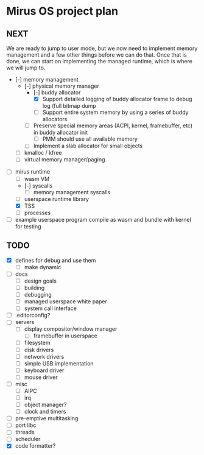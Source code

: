 # Mirus OS project plan

## NEXT

We are ready to jump to user mode, but we now need to implement memory
management and a few other things before we can do that. Once that is done, we
can start on implementing the managed runtime, which is where we will jump to.

- [-] memory management
  - [-] physical memory manager
    - [-] buddy allocator
      - [x] Support detailed logging of buddy allocator frame to debug log (full bitmap dump
      - [ ] Support entire system memory by using a series of buddy allocators
    - [ ] Preserve special memory areas (ACPI, kernel, framebuffer, etc) in buddy allocator init
      - [ ] PMM should use all available memory
    - [ ] Implement a slab allocator for small objects
  - [ ] kmalloc / kfree
  - [ ] virtual memory manager/paging
- [ ] mirus runtime
  - [ ] wasm VM
  - [-] syscalls
    - [ ] memory management syscalls
  - [ ] userspace runtime library
  - [x] TSS
  - [ ] processes
- [ ] example userspace program compile as wasm and bundle with kernel for testing

## TODO

- [x] defines for debug and use them
  - [ ] make dynamic
- [ ] docs
  - [ ] design goals
  - [ ] building
  - [ ] debugging
  - [ ] managed userspace white paper
  - [ ] system call interface
- [ ] .editorconfig?
- [ ] servers
  - [ ] display compositor/window manager
    - [ ] framebuffer in userspace
  - [ ] filesystem
  - [ ] disk drivers
  - [ ] network drivers
  - [ ] simple USB implementation
  - [ ] keyboard driver
  - [ ] mouse driver
- [ ] misc
  - [ ] AIPC
  - [ ] irq
  - [ ] object manager?
  - [ ] clock and timers
- [ ] pre-emptive multitasking
- [ ] port libc
- [ ] threads
- [ ] scheduler
- [x] code formatter?

